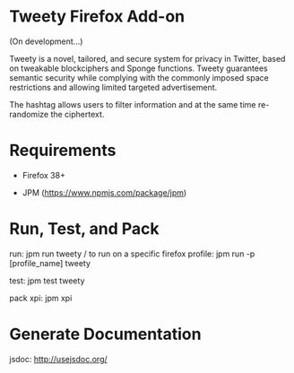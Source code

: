 # Tweety Firefox Add-on

(On development...)

Tweety is a novel, tailored, and secure system for privacy in Twitter, based on tweakable blockciphers and Sponge functions. Tweety guarantees semantic security while complying with the commonly imposed space restrictions and allowing limited targeted advertisement.

The hashtag allows users to filter information and at the same time re-randomize the ciphertext.


# Requirements

- Firefox 38+

- JPM (https://www.npmjs.com/package/jpm)



# Run, Test, and Pack

run: jpm run tweety / to run on a specific firefox profile: jpm run -p [profile_name] tweety 

test: jpm test tweety

pack xpi: jpm xpi



# Generate Documentation

jsdoc: http://usejsdoc.org/